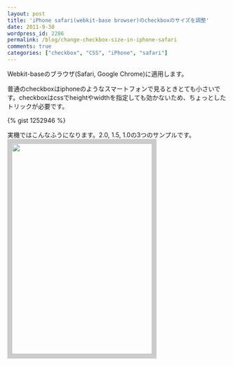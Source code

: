 ```yaml
---
layout: post
title: 'iPhone safari(webkit-base browser)のcheckboxのサイズを調整'
date: 2011-9-30
wordpress_id: 2286
permalink: /blog/change-checkbox-size-in-iphone-safari
comments: true
categories: ["checkbox", "CSS", "iPhone", "safari"]
---
```

Webkit-baseのブラウザ(Safari, Google Chrome)に適用します。

普通のcheckboxはiphoneのようなスマートフォンで見るときとても小さいです。checkboxはcssでheightやwidthを指定しても効かないため、ちょっとしたトリックが必要です。

{% gist 1252946 %}

実機ではこんなふうになります。2.0, 1.5, 1.0の3つのサンプルです。
<a href="http://www.kinopyo.com/blog/wp-content/uploads/2011/09/scale-checkbox-in-iphone-safari.jpg"><img src="http://www.kinopyo.com/blog/wp-content/uploads/2011/09/scale-checkbox-in-iphone-safari.jpg" style="border: 10px solid #CCC;" alt="" title="scale-checkbox-in-iphone-safari" width="320" height="480" class="alignnone size-full wp-image-2290" /></a>
